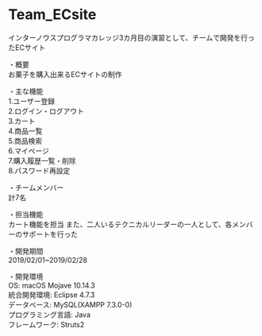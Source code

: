 # Team_ECsite
インターノウスプログラマカレッジ3カ月目の演習として、チームで開発を行ったECサイト  

・概要  
お菓子を購入出来るECサイトの制作

・主な機能  
1.ユーザー登録  
2.ログイン・ログアウト  
3.カート  
4.商品一覧  
5.商品検索  
6.マイページ  
7.購入履歴一覧・削除  
8.パスワード再設定  

・チームメンバー  
計7名

・担当機能  
カート機能を担当
また、二人いるテクニカルリーダーの一人として、各メンバーのサポートを行った

・開発期間  
2019/02/01~2019/02/28

・開発環境    
OS: macOS Mojave 10.14.3  
統合開発環境: Eclipse 4.7.3  
データベース: MySQL(XAMPP 7.3.0-0)  
プログラミング言語: Java  
フレームワーク: Struts2  
